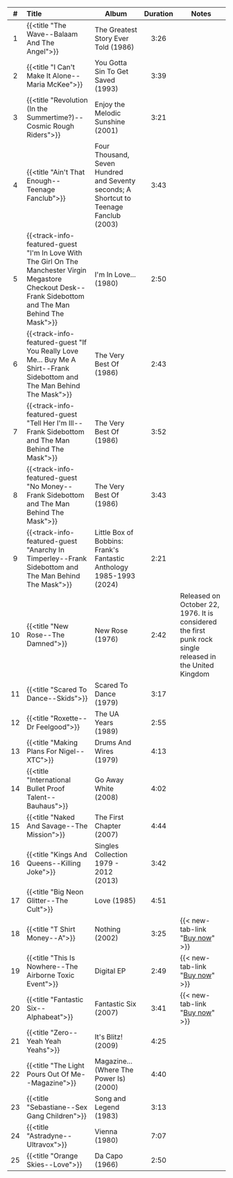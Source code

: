 | #  | Title                                                                                                                                                      | Album                                                                                  | Duration | Notes                                                                                                    |
|:--:|:-----------------------------------------------------------------------------------------------------------------------------------------------------------|----------------------------------------------------------------------------------------|:--------:|----------------------------------------------------------------------------------------------------------|
| 1  | {{<title "The Wave--Balaam And The Angel">}}                                                                                                               | The Greatest Story Ever Told (1986)                                                    |   3:26   |                                                                                                          |
| 2  | {{<title "I Can't Make It Alone--Maria McKee">}}                                                                                                           | You Gotta Sin To Get Saved (1993)                                                      |   3:39   |                                                                                                          |
| 3  | {{<title "Revolution (In the Summertime?)--Cosmic Rough Riders">}}                                                                                         | Enjoy the Melodic Sunshine (2001)                                                      |   3:21   |                                                                                                          |
| 4  | {{<title "Ain't That Enough--Teenage Fanclub">}}                                                                                                           | Four Thousand, Seven Hundred and Seventy seconds; A Shortcut to Teenage Fanclub (2003) |   3:43   |                                                                                                          |
| 5  | {{<track-info-featured-guest "I'm In Love With The Girl On The Manchester Virgin Megastore Checkout Desk--Frank Sidebottom and The Man Behind The Mask">}} | I'm In Love... (1980)                                                                  |   2:50   |                                                                                                          |
| 6  | {{<track-info-featured-guest "If You Really Love Me... Buy Me A Shirt--Frank Sidebottom and The Man Behind The Mask">}}                                    | The Very Best Of (1986)                                                                |   2:43   |                                                                                                          |
| 7  | {{<track-info-featured-guest "Tell Her I'm Ill--Frank Sidebottom and The Man Behind The Mask">}}                                                           | The Very Best Of (1986)                                                                |   3:52   |                                                                                                          |
| 8  | {{<track-info-featured-guest "No Money--Frank Sidebottom and The Man Behind The Mask">}}                                                                   | The Very Best Of (1986)                                                                |   3:43   |                                                                                                          |
| 9  | {{<track-info-featured-guest "Anarchy In Timperley--Frank Sidebottom and The Man Behind The Mask">}}                                                       | Little Box of Bobbins: Frank's Fantastic Anthology 1985-1993 (2024)                    |   2:21   |                                                                                                          |
| 10 | {{<title "New Rose--The Damned">}}                                                                                                                         | New Rose (1976)                                                                        |   2:42   | Released on October 22, 1976. It is considered the first punk rock single released in the United Kingdom |
| 11 | {{<title "Scared To Dance--Skids">}}                                                                                                                       | Scared To Dance (1979)                                                                 |   3:17   |                                                                                                          |
| 12 | {{<title "Roxette--Dr Feelgood">}}                                                                                                                         | The UA Years (1989)                                                                    |   2:55   |                                                                                                          |
| 13 | {{<title "Making Plans For Nigel--XTC">}}                                                                                                                  | Drums And Wires (1979)                                                                 |   4:13   |                                                                                                          |
| 14 | {{<title "International Bullet Proof Talent--Bauhaus">}}                                                                                                   | Go Away White (2008)                                                                   |   4:02   |                                                                                                          |
| 15 | {{<title "Naked And Savage--The Mission">}}                                                                                                                | The First Chapter (2007)                                                               |   4:44   |                                                                                                          |
| 16 | {{<title "Kings And Queens--Killing Joke">}}                                                                                                               | Singles Collection 1979 - 2012 (2013)                                                  |   3:42   |                                                                                                          |
| 17 | {{<title "Big Neon Glitter--The Cult">}}                                                                                                                   | Love (1985)                                                                            |   4:51   |                                                                                                          |
| 18 | {{<title "T Shirt Money--A">}}                                                                                                                             | Nothing (2002)                                                                         |   3:25   | {{< new-tab-link "[Buy now](https://www.discogs.com/sell/item/1417686739)" >}}                           |
| 19 | {{<title "This Is Nowhere--The Airborne Toxic Event">}}                                                                                                    | Digital EP                                                                             |   2:49   | {{< new-tab-link "[Buy now](https://www.discogs.com/sell/item/1321052689)" >}}                           |
| 20 | {{<title "Fantastic Six--Alphabeat">}}                                                                                                                     | Fantastic Six (2007)                                                                   |   3:41   | {{< new-tab-link "[Buy now](https://www.discogs.com/sell/item/30251303)" >}}                             |
| 21 | {{<title "Zero--Yeah Yeah Yeahs">}}                                                                                                                        | It's Blitz! (2009)                                                                     |   4:25   |                                                                                                          |
| 22 | {{<title "The Light Pours Out Of Me--Magazine">}}                                                                                                          | Magazine... (Where The Power Is) (2000)                                                |   4:40   |                                                                                                          |
| 23 | {{<title "Sebastiane--Sex Gang Children">}}                                                                                                                | Song and Legend (1983)                                                                 |   3:13   |                                                                                                          |
| 24 | {{<title "Astradyne--Ultravox">}}                                                                                                                          | Vienna (1980)                                                                          |   7:07   |                                                                                                          |
| 25 | {{<title "Orange Skies--Love">}}                                                                                                                           | Da Capo (1966)                                                                         |   2:50   |                                                                                                          |
